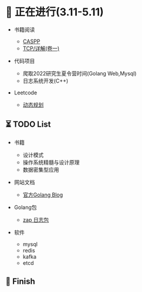 # :rocket: 正在进行(3.11-5.11)

- 书籍阅读
   - [CASPP](/CSAPP/CASPP.md)
   - [TCP/详解(卷一)](TCPIP/TCPIP.md)
  
- 代码项目
  - 爬取2022研究生夏令营时间(Golang Web,Mysql)
  - 日志系统开发(C++) 

- Leetcode
   - [动态规划](Leetcode/leetcode.md)

## :hourglass_flowing_sand: TODO List

- 书籍
   - 设计模式
   - 操作系统精髓与设计原理
   - 数据密集型应用
- 网站文档
   - [官方Golang Blog](https://go.dev/blog/)
- Golang包
   - [zap 日志包](https://github.com/uber-go/zap)

- 软件
   - mysql
   - redis
   - kafka
   - etcd

## :triangular_flag_on_post: Finish

